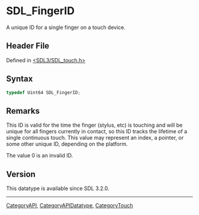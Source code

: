 # SDL_FingerID

A unique ID for a single finger on a touch device.

## Header File

Defined in [<SDL3/SDL_touch.h>](https://github.com/libsdl-org/SDL/blob/main/include/SDL3/SDL_touch.h)

## Syntax

```c
typedef Uint64 SDL_FingerID;
```

## Remarks

This ID is valid for the time the finger (stylus, etc) is touching and will
be unique for all fingers currently in contact, so this ID tracks the
lifetime of a single continuous touch. This value may represent an index, a
pointer, or some other unique ID, depending on the platform.

The value 0 is an invalid ID.

## Version

This datatype is available since SDL 3.2.0.

----
[CategoryAPI](CategoryAPI), [CategoryAPIDatatype](CategoryAPIDatatype), [CategoryTouch](CategoryTouch)

